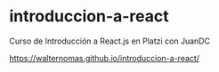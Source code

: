 # introduccion-a-react
Curso de Introducción a React.js en Platzi con JuanDC

https://walternomas.github.io/introduccion-a-react/
